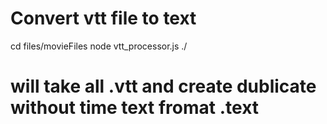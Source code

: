 # Convert vtt file to text 

cd files/movieFiles 
node vtt_processor.js ./

# will take all .vtt and create dublicate without time text fromat .text 
